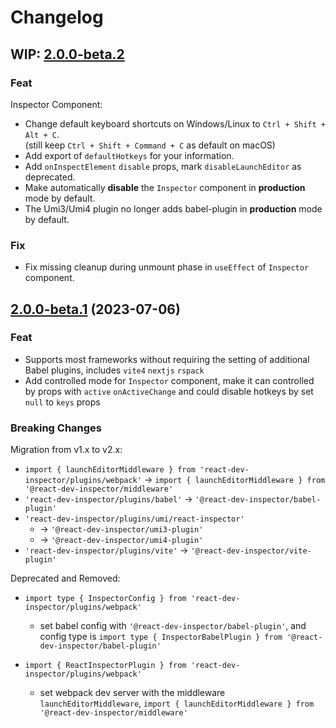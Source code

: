 # Changelog


## WIP: [2.0.0-beta.2](https://github.com/zthxxx/react-dev-inspector/compare/v2.0.0-beta.1...v2.0.0-beta.2)

### Feat

Inspector Component:

- Change default keyboard shortcuts on Windows/Linux to `Ctrl + Shift + Alt + C`. <br/>
  (still keep `Ctrl + Shift + Command + C` as default on macOS)
- Add export of `defaultHotkeys` for your information.
- Add `onInspectElement` `disable` props, mark `disableLaunchEditor` as deprecated.
- Make automatically **disable** the `Inspector` component in **production** mode by default.
- The Umi3/Umi4 plugin no longer adds babel-plugin in **production** mode by default.

### Fix

- Fix missing cleanup during unmount phase in `useEffect` of `Inspector` component.


## [2.0.0-beta.1](https://github.com/zthxxx/react-dev-inspector/compare/v1.9.0...v2.0.0-beta.1) (2023-07-06)

### Feat

- Supports most frameworks without requiring the setting of additional Babel plugins, includes `vite4` `nextjs` `rspack`
- Add controlled mode for `Inspector` component,
  make it can controlled by props with `active` `onActiveChange`
  and could disable hotkeys by set `null` to `keys` props

### Breaking Changes

Migration from v1.x to v2.x:

- `import { launchEditorMiddleware } from 'react-dev-inspector/plugins/webpack'`
  -> `import { launchEditorMiddleware } from '@react-dev-inspector/middleware'`
- `'react-dev-inspector/plugins/babel'` -> `'@react-dev-inspector/babel-plugin'`
- `'react-dev-inspector/plugins/umi/react-inspector'`
  - -> `'@react-dev-inspector/umi3-plugin'`
  - -> `'@react-dev-inspector/umi4-plugin'`
- `'react-dev-inspector/plugins/vite'` -> `'@react-dev-inspector/vite-plugin'`


Deprecated and Removed:

- `import type { InspectorConfig } from 'react-dev-inspector/plugins/webpack'`
  - set babel config with `'@react-dev-inspector/babel-plugin'`,
    and config type is `import type { InspectorBabelPlugin } from '@react-dev-inspector/babel-plugin'`

- `import { ReactInspectorPlugin } from 'react-dev-inspector/plugins/webpack'`
  - set webpack dev server with the middleware `launchEditorMiddleware`,
    `import { launchEditorMiddleware } from '@react-dev-inspector/middleware'`

